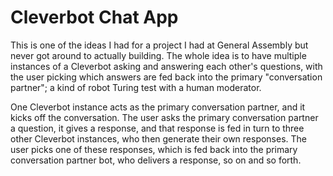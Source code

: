 # Cleverbot Chat App

This is one of the ideas I had for a project I had at General Assembly but never got around to actually building. The whole idea is to have multiple instances of a Cleverbot asking and answering each other's questions, with the user picking which answers are fed back into the primary "conversation partner"; a kind of robot Turing test with a human moderator.

One Cleverbot instance acts as the primary conversation partner, and it kicks off the conversation. The user asks the primary conversation partner a question, it gives a response, and that response is fed in turn to three other Cleverbot instances, who then generate their own responses. The user picks one of these responses, which is fed back into the primary conversation partner bot, who delivers a response, so on and so forth.
